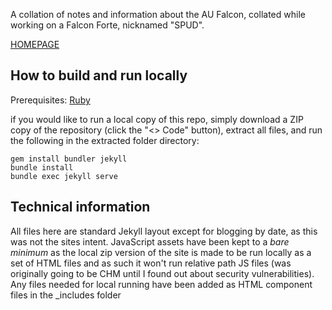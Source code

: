 A collation of notes and information about the AU Falcon, collated while working on a Falcon Forte, nicknamed "SPUD".

[HOMEPAGE](https://digi-ron.github.io/AU-Falcon-SPUD-Project/)

## How to build and run locally

Prerequisites: [Ruby](https://www.ruby-lang.org/en/downloads/)

if you would like to run a local copy of this repo, simply download a ZIP copy of the repository (click the "<> Code" button), extract all files, and run the following in the extracted folder directory:

```
gem install bundler jekyll
bundle install
bundle exec jekyll serve
```

## Technical information

All files here are standard Jekyll layout except for blogging by date, as this was not the sites intent. JavaScript assets have been kept to a *bare minimum* as the local zip version of the site is made to be run locally as a set of HTML files and as such it won't run relative path JS files (was originally going to be CHM until I found out about security vulnerabilities). Any files needed for local running have been added as HTML component files in the _includes folder